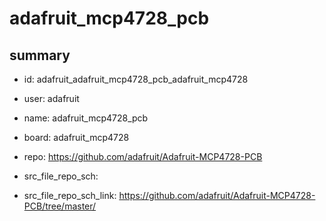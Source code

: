 # adafruit_mcp4728_pcb
 
## summary 
* id: adafruit_adafruit_mcp4728_pcb_adafruit_mcp4728
* user: adafruit
* name: adafruit_mcp4728_pcb
* board: adafruit_mcp4728
* repo: https://github.com/adafruit/Adafruit-MCP4728-PCB



* src_file_repo_sch: 
* src_file_repo_sch_link: https://github.com/adafruit/Adafruit-MCP4728-PCB/tree/master/





